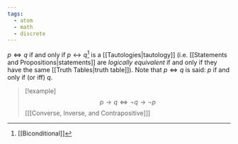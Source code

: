 ```yaml
---
tags:
  - atom
  - math
  - discrete
---
```

$p \iff q$ if and only if $p \leftrightarrow q$[^1] is a [[Tautologies|tautology]] (i.e. [[Statements and Propositions|statements]] are *logically equivalent* if and only if they have the same [[Truth Tables|truth table]]). Note that $p \iff q$ is said: $p$ if and only if (or iff) $q$.

> [!example]
> $$p\to q \iff \neg q \to \neg p$$
> \[[[Converse, Inverse, and Contrapositive]]\]

[^1]: [[Biconditional]]